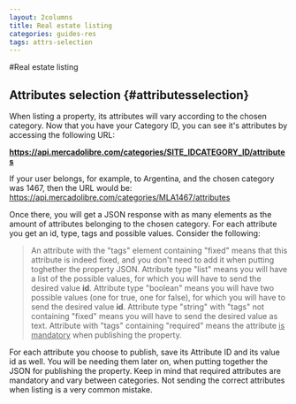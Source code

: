 ```yaml
---
layout: 2columns
title: Real estate listing
categories: guides-res
tags: attrs-selection
---
```


#Real estate listing

Attributes selection	{#attributesselection}
--------------------
When listing a property, its attributes will vary according to the chosen category. Now that you have your Category ID, you can see it's attributes by accessing the following URL:

**https://api.mercadolibre.com/categories/SITE_IDCATEGORY_ID/attributes**

If your user belongs, for example, to Argentina, and the chosen category was 1467, then the URL would be: <a href="https://api.mercadolibre.com/categories/MLA1467/attributes" target="_blank">https://api.mercadolibre.com/categories/MLA1467/attributes</a>

Once there, you will get a JSON response with as many elements as the amount of attributes belonging to the chosen category. For each attribute you get an id, type, tags and possible values. Consider the following:

> An attribute with the "tags" element containing "fixed" means that this attribute is indeed fixed, and you don't need to add it when putting toghether the property JSON.
> Attribute type "list" means you will have a list of the possible values, for which you will have to send the desired value **id**.
> Attribute type "boolean" means you will have two possible values (one for true, one for false), for which you will have to send the desired value **id**.
> Attribute type "string" with "tags" not containing "fixed" means you will have to send the desired value as text.
> Attribute with "tags" containing "required" means the attribute <u>is mandatory</u> when publishing the property.

For each attribute you choose to publish, save its Attribute ID and its value id as well. You will be needing them later on, when putting together the JSON for publishing the property. Keep in mind that required attributes are mandatory and vary between categories. Not sending the correct attributes when listing is a very common mistake.
